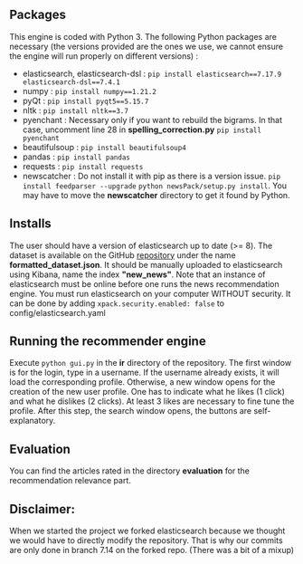 ## Packages
This engine is coded with Python 3.
The following Python packages are necessary (the versions provided are the ones we use, we cannot ensure the engine will run properly on different versions) :
- elasticsearch, elasticsearch-dsl : `pip install elasticsearch==7.17.9 elasticsearch-dsl==7.4.1`
- numpy : `pip install numpy==1.21.2`
- pyQt : `pip install pyqt5==5.15.7`
- nltk : `pip install nltk==3.7`
- pyenchant : Necessary only if you want to rebuild the bigrams. In that case, uncomment line 28 in **spelling_correction.py**  `pip install pyenchant` 
- beautifulsoup : `pip install beautifulsoup4`
- pandas : `pip install pandas`
- requests : `pip install requests`
- newscatcher : Do not install it with pip as there is a version issue. `pip install feedparser --upgrade` `python newsPack/setup.py install`. You may have to move the **newscatcher** directory to get it found by Python. 


## Installs
The user should have a version of elasticsearch up to date (>= 8). The dataset is available on the GitHub [repository](https://github.com/UnparalleledSmilingMonster/DD2477-project1/tree/7.14/ir) under the name **formatted_dataset.json**. It should be manually uploaded to elasticsearch using Kibana, name the index **"new_news"**. Note that an instance of elasticsearch must be online before one runs the news recommendation engine. You must run elasticsearch on your computer WITHOUT security. It can be done by adding `xpack.security.enabled: false` to config/elasticsearch.yaml


## Running the recommender engine
Execute `python gui.py` in the **ir** directory of the repository. The first window is for the login, type in a username. If the username already exists, it will load the corresponding profile. Otherwise, a new window opens for the creation of the new user profile. One has to indicate what he likes (1 click) and what he dislikes (2 clicks). At least 3 likes are necessary to fine tune the profile. After this step, the search window opens, the buttons are self-explanatory. 


## Evaluation 
You can find the articles rated in the directory **evaluation** for the recommendation relevance part.

## Disclaimer:
When we started the project we forked elasticsearch because we thought we would have to directly modify the repository. That is why our commits are only done in branch 7.14 on the forked repo. (There was a bit of a mixup)


